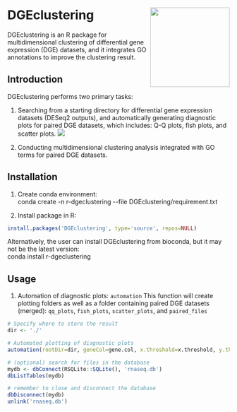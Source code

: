 DGEclustering
<img src="../assets/logo.png" height="180" align="right" />
=============
DGEclustering is an R package for multidimensional clustering of differential gene expression (DGE) datasets, and it integrates GO annotations to improve the clustering result.

## Introduction
DGEclustering performs two primary tasks:
1. Searching from a starting directory for differential gene expression datasets (DESeq2 outputs), and automatically generating 
   diagnostic plots for paired DGE datasets, which includes: Q-Q plots, fish plots, and scatter plots.
   ![](../assets/automation.png)<!-- -->
   
2. Conducting multidimensional clustering analysis integrated with GO terms for paired DGE datasets. 

## Installation
1. Create conda environment:<br>
conda create -n r-dgeclustering --file DGEclustering/requirement.txt

2. Install package in R:
``` r
install.packages('DGEclustering', type='source', repos=NULL)
```
Alternatively, the user can install DGEclustering from bioconda, but it may not be the latest version:<br>
conda install r-dgeclustering

## Usage
1. Automation of diagnostic plots: `automation`
   This function will create plotting folders as well as a folder containing paired DGE datasets (merged): `qq_plots`, 
   `fish_plots`, `scatter_plots`, and `paired_files` 
``` r
# Specify where to store the result
dir <- './'

# Automated plotting of diagnostic plots
automation(rootDir=dir, geneCol=gene.col, x.threshold=x.threshold, y.threshold=y.threshold, adjPvalue=adjPvalue, qqPlot=TRUE, fishPlot=TRUE, scatterPlot=TRUE)

# (optional) search for files in the database
mydb <- dbConnect(RSQLite::SQLite(), 'rnaseq.db')
dbListTables(mydb)

# remember to close and disconnect the database
dbDisconnect(mydb)
unlink('rnaseq.db')
```
